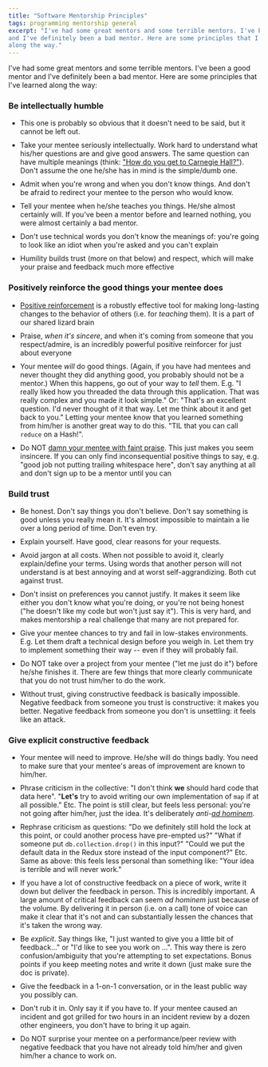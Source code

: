 ```yaml
---
title: "Software Mentorship Principles"
tags: programming mentorship general
excerpt: "I've had some great mentors and some terrible mentors. I've been a good mentor
and I've definitely been a bad mentor. Here are some principles that I've learned
along the way."
---
```


<style>
  li {
    margin-bottom: 10px;
  }
</style>

I've had some great mentors and some terrible mentors. I've been a good mentor
and I've definitely been a bad mentor. Here are some principles that I've learned
along the way:

### Be intellectually humble
  * This one is probably so obvious that it doesn't need to be said, but it
    cannot be left out.
  * Take your mentee seriously intellectually. Work hard to understand what
    his/her questions are and give good answers. The same question can have
    multiple meanings (think: ["How do you get to Carnegie Hall?"](https://www.carnegiehall.org/Explore/Articles/2020/04/10/The-Joke)). Don't assume the
    one he/she has in mind is the simple/dumb one.
  * Admit when you're wrong and when you don't know things. And don't
    be afraid to redirect your mentee to the person who would know.
  * Tell your mentee when he/she teaches you things. He/she almost certainly
    will. If you've been a mentor before and learned nothing, you were almost
    certainly a bad mentor.
  * Don't use technical words you don't know the meanings of: you're going to look like an
    idiot when you're asked and you can't explain
  * Humility builds trust (more on that below) and
    respect, which will make your praise and feedback much more effective

### Positively reinforce the good things your mentee does
  * [Positive reinforcement](https://en.wikipedia.org/wiki/Reinforcement) is a
    robustly effective tool for making long-lasting changes to the behavior of
    others (i.e. for _teaching_ them). It is a part of our shared lizard brain
  * Praise, _when it's sincere_, and when it's coming from someone that you
    respect/admire, is an incredibly powerful positive reinforcer for just
    about everyone
  * Your mentee _will_ do good things. (Again, if you have had mentees and never
    thought they did anything good, you probably should not be a mentor.) When
    this happens, go out of your way to _tell_ them. E.g. "I really liked how
    you threaded the data
    through this application. That was really complex and you made it look
    simple." Or: "That's an excellent question. I'd never thought of it that
    way. Let me think about it and get back to you."
    Letting your mentee know that you learned something from him/her is
    another great way to do this. "TIL that you can call `reduce` on a Hash!".
  * Do NOT [damn your mentee with faint
    praise](https://en.wikipedia.org/wiki/Damning_with_faint_praise). This
    just makes you seem insincere. If you can only find inconsequential positive
    things to say, e.g. "good job not putting trailing whitespace here", don't say
    anything at all and don't sign up to be a mentor until you can

### Build trust
  * Be honest. Don't say things you don't believe. Don't say something is good
    unless you really mean it. It's almost impossible to maintain a lie over a
    long period of time. Don't even try.
  * Explain yourself. Have good, clear reasons for your requests.
  * Avoid jargon at all costs. When not possible to avoid it, clearly
    explain/define your terms. Using words that another person will not
    understand is at best annoying and at worst self-aggrandizing. Both cut
    against trust.
  * Don't insist on preferences you cannot justify. It makes it seem like either
    you don't know what you're doing, or you're not being honest ("he doesn't
    like my code but won't just say it"). This is very hard, and makes
    mentorship a real challenge that many are not prepared for.
  * Give your mentee chances to try and fail in low-stakes environments. E.g. Let them
    draft a technical design before you weigh in. Let them try to implement
    something their way -- even if they will probably fail.
  * Do NOT take over a project from your mentee ("let me just do it") before
    he/she finishes it. There are few things that more clearly communicate that
    you do not trust him/her to do the work.
  * Without trust, giving constructive feedback is
    basically impossible. Negative feedback from someone you trust is
    constructive: it makes you better. Negative feedback from someone you don't
    is unsettling: it feels like an attack.

### Give explicit constructive feedback
  * Your mentee will need to improve. He/she will do things badly. You need to
    make sure that your mentee's areas of improvement are known to him/her.
  * Phrase criticism in the collective: "I don't think __we__ should hard code
    that data here". "__Let's__ try to avoid writing our own
    implementation of
    `map` if at all possible." Etc. The point is still clear, but feels less
    personal: you're not going after him/her, just the idea. It's deliberately
    _anti-[ad hominem](https://en.wikipedia.org/wiki/Ad_hominem)_.
  * Rephrase criticism as questions: "Do we definitely still hold the lock at
    this point, or could another process have pre-empted us?" "What if someone
    put `db.collection.drop()` in this input?" "Could we put the default data in
    the Redux store instead of the input component?" Etc. Same as above: this feels
    less personal than something like: "Your idea is terrible and will never
    work."
  * If you have a lot of constructive feedback on a piece of work, write it down
    but deliver the feedback in person. This is incredibly important. A large
    amount of critical feedback can seem _ad hominem_ just because of the
    volume. By delivering
    it in person (i.e. on a call) tone of voice can make it clear that it's not and
    can substantially lessen the chances that it's taken the wrong way.
  * Be _explicit_. Say things like, "I just wanted to give you a little bit of
    feedback..." or "I'd like to see you work on ...". This way there is zero
    confusion/ambiguity that you're attempting to set expectations. Bonus points if
    you keep meeting notes and write it down (just make sure the doc is
    private).
  * Give the feedback in a 1-on-1 conversation, or in the least public way you
    possibly can.
  * Don't rub it in. Only say it if you have to. If your mentee caused an
    incident and got grilled for two hours in an incident review by a dozen
    other engineers, you don't have to bring it up again.
  * Do NOT surprise your mentee on a performance/peer review with
    negative feedback that you have not already told him/her and given him/her a
    chance to work on.
